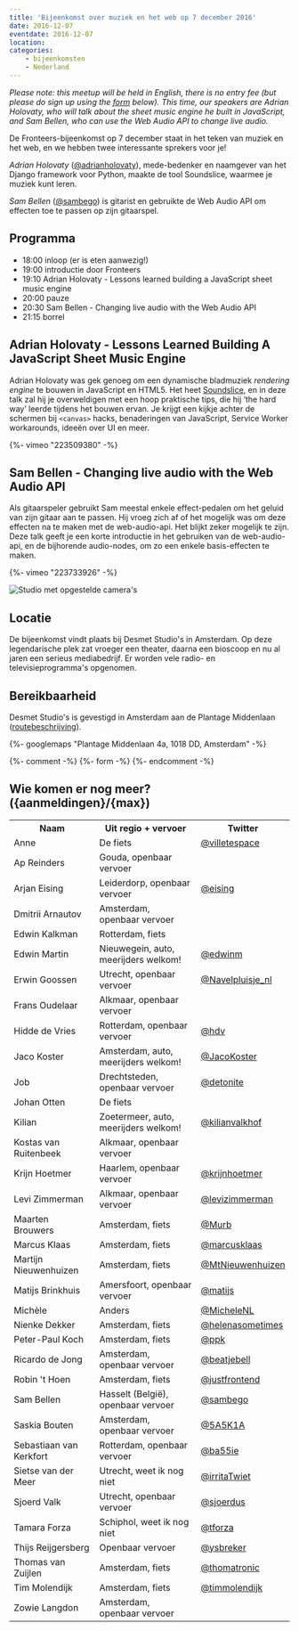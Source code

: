 ```yaml
---
title: 'Bijeenkomst over muziek en het web op 7 december 2016'
date: 2016-12-07
eventdate: 2016-12-07
location:
categories:
    - bijeenkomsten
    - Nederland
---
```


_Please note: this meetup will be held in English, there is no entry fee (but please do sign up using the [form](#formulier-1) below). This time, our speakers are Adrian Holovaty, who will talk about the sheet music engine he built in JavaScript, and Sam Bellen, who can use the Web Audio API to change *live* audio._

De Fronteers-bijeenkomst op 7 december staat in het teken van muziek en het web, en we hebben twee interessante sprekers voor je!

_Adrian Holovaty_ ([@adrianholovaty](https://twitter.com/adrianholovaty)), mede-bedenker en naamgever van het Django framework voor Python, maakte de tool Soundslice, waarmee je muziek kunt leren.

_Sam Bellen_ ([@sambego](https://twitter.com/sambego)) is gitarist en gebruikte de Web Audio API om effecten toe te passen op zijn gitaarspel.

## Programma

-   18:00 inloop (er is eten aanwezig!)
-   19:00 introductie door Fronteers
-   19:10 Adrian Holovaty - Lessons learned building a JavaScript sheet music engine
-   20:00 pauze
-   20:30 Sam Bellen - Changing live audio with the Web Audio API
-   21:15 borrel

## Adrian Holovaty - Lessons Learned Building A JavaScript Sheet Music Engine

Adrian Holovaty was gek genoeg om een dynamische bladmuziek _rendering engine_ te bouwen in JavaScript en HTML5. Het heet [Soundslice](https://www.soundslice.com), en in deze talk zal hij je overweldigen met een hoop praktische tips, die hij ‘the hard way’ leerde tijdens het bouwen ervan. Je krijgt een kijkje achter de schermen bij `<canvas>` hacks, benaderingen van JavaScript, Service Worker workarounds, ideeën over UI en meer.

<div>
    {%- vimeo "223509380" -%}
</div>

## Sam Bellen - Changing live audio with the Web Audio API

Als gitaarspeler gebruikt Sam meestal enkele effect-pedalen om het geluid van zijn gitaar aan te passen. Hij vroeg zich af of het mogelijk was om deze effecten na te maken met de web-audio-api. Het blijkt zeker mogelijk te zijn.
Deze talk geeft je een korte introductie in het gebruiken van de web-audio-api, en de bijhorende audio-nodes, om zo een enkele basis-effecten te maken.

<div>
    {%- vimeo "223733926" -%}
</div>

![Studio met opgestelde camera's](/_img/blog/2016/smet-binnen.jpg)

## Locatie

De bijeenkomst vindt plaats bij Desmet Studio's in Amsterdam. Op deze legendarische plek zat vroeger een theater, daarna een bioscoop en nu al jaren een serieus mediabedrijf. Er worden vele radio- en televisieprogramma's opgenomen.

## Bereikbaarheid

Desmet Studio's is gevestigd in Amsterdam aan de Plantage Middenlaan ([routebeschrijving](http://www.desmet.tv/routebeschrijving/)).

{%- googlemaps "Plantage Middenlaan 4a, 1018 DD, Amsterdam" -%}

{%- comment -%}
{%- form -%}
{%- endcomment -%}

## Wie komen er nog meer? ({aanmeldingen}/{max})

<table>
<tr>
<th scope="col">Naam</th>
<th scope="col">Uit regio + vervoer</th>
<th scope="col">Twitter</th>
</tr>
<tr>
<td>Anne</td>
<td>De fiets</td>
<td><a href="https://twitter.com/villetespace" rel="nofollow">@villetespace</a></td>
</tr>
<tr>
<td>Ap Reinders</td>
<td>Gouda, openbaar vervoer</td>
<td></td>
</tr>
<tr>
<td>Arjan Eising</td>
<td>Leiderdorp, openbaar vervoer</td>
<td><a href="https://twitter.com/eising" rel="nofollow">@eising</a></td>
</tr>
<tr>
<td>Dmitrii Arnautov</td>
<td>Amsterdam, openbaar vervoer</td>
<td></td>
</tr>
<tr>
<td>Edwin Kalkman</td>
<td>Rotterdam, fiets</td>
<td></td>
</tr>
<tr>
<td>Edwin Martin</td>
<td>Nieuwegein, auto, meerijders welkom!</td>
<td><a href="https://twitter.com/edwinm" rel="nofollow">@edwinm</a></td>
</tr>
<tr>
<td>Erwin Goossen</td>
<td>Utrecht, openbaar vervoer</td>
<td><a href="https://twitter.com/Navelpluisje_nl" rel="nofollow">@Navelpluisje_nl</a></td>
</tr>
<tr>
<td>Frans Oudelaar</td>
<td>Alkmaar, openbaar vervoer</td>
<td></td>
</tr>
<tr>
<td>Hidde de Vries</td>
<td>Rotterdam, openbaar vervoer</td>
<td><a href="https://twitter.com/hdv" rel="nofollow">@hdv</a></td>
</tr>
<tr>
<td>Jaco Koster</td>
<td>Amsterdam, auto, meerijders welkom!</td>
<td><a href="https://twitter.com/JacoKoster" rel="nofollow">@JacoKoster</a></td>
</tr>
<tr>
<td>Job</td>
<td>Drechtsteden, openbaar vervoer</td>
<td><a href="https://twitter.com/detonite" rel="nofollow">@detonite</a></td>
</tr>
<tr>
<td>Johan Otten</td>
<td>De fiets</td>
<td></td>
</tr>
<tr>
<td>Kilian</td>
<td>Zoetermeer, auto, meerijders welkom!</td>
<td><a href="https://twitter.com/kilianvalkhof" rel="nofollow">@kilianvalkhof</a></td>
</tr>
<tr>
<td>Kostas van Ruitenbeek</td>
<td>Alkmaar, openbaar vervoer</td>
<td></td>
</tr>
<tr>
<td>Krijn Hoetmer</td>
<td>Haarlem, openbaar vervoer</td>
<td><a href="https://twitter.com/krijnhoetmer" rel="nofollow">@krijnhoetmer</a></td>
</tr>
<tr>
<td>Levi Zimmerman</td>
<td>Alkmaar, openbaar vervoer</td>
<td><a href="https://twitter.com/levizimmerman" rel="nofollow">@levizimmerman</a></td>
</tr>
<tr>
<td>Maarten Brouwers</td>
<td>Amsterdam, fiets</td>
<td><a href="https://twitter.com/Murb" rel="nofollow">@Murb</a></td>
</tr>
<tr>
<td>Marcus Klaas</td>
<td>Amsterdam, fiets</td>
<td><a href="https://twitter.com/marcusklaas" rel="nofollow">@marcusklaas</a></td>
</tr>
<tr>
<td>Martijn Nieuwenhuizen</td>
<td>Amsterdam, fiets</td>
<td><a href="https://twitter.com/MtNieuwenhuizen" rel="nofollow">@MtNieuwenhuizen</a></td>
</tr>
<tr>
<td>Matijs Brinkhuis</td>
<td>Amersfoort, openbaar vervoer</td>
<td><a href="https://twitter.com/matijs" rel="nofollow">@matijs</a></td>
</tr>
<tr>
<td>Michèle</td>
<td>Anders</td>
<td><a href="https://twitter.com/MicheleNL" rel="nofollow">@MicheleNL</a></td>
</tr>
<tr>
<td>Nienke Dekker</td>
<td>Amsterdam, fiets</td>
<td><a href="https://twitter.com/helenasometimes" rel="nofollow">@helenasometimes</a></td>
</tr>
<tr>
<td>Peter-Paul Koch</td>
<td>Amsterdam, fiets</td>
<td><a href="https://twitter.com/ppk" rel="nofollow">@ppk</a></td>
</tr>
<tr>
<td>Ricardo de Jong</td>
<td>Amsterdam, openbaar vervoer</td>
<td><a href="https://twitter.com/beatjebell" rel="nofollow">@beatjebell</a></td>
</tr>
<tr>
<td>Robin 't Hoen</td>
<td>Amsterdam, fiets</td>
<td><a href="https://twitter.com/justfrontend" rel="nofollow">@justfrontend</a></td>
</tr>
<tr>
<td>Sam Bellen</td>
<td>Hasselt (België), openbaar vervoer</td>
<td><a href="https://twitter.com/sambego" rel="nofollow">@sambego</a></td>
</tr>
<tr>
<td>Saskia Bouten</td>
<td>Amsterdam, openbaar vervoer</td>
<td><a href="https://twitter.com/5A5K1A" rel="nofollow">@5A5K1A</a></td>
</tr>
<tr>
<td>Sebastiaan van Kerkfort</td>
<td>Rotterdam, openbaar vervoer</td>
<td><a href="https://twitter.com/ba55ie" rel="nofollow">@ba55ie</a></td>
</tr>
<tr>
<td>Sietse van der Meer</td>
<td>Utrecht, weet ik nog niet</td>
<td><a href="https://twitter.com/irritaTwiet" rel="nofollow">@irritaTwiet</a></td>
</tr>
<tr>
<td>Sjoerd Valk</td>
<td>Utrecht, openbaar vervoer</td>
<td><a href="https://twitter.com/sjoerdus" rel="nofollow">@sjoerdus</a></td>
</tr>
<tr>
<td>Tamara Forza</td>
<td>Schiphol, weet ik nog niet</td>
<td><a href="https://twitter.com/tforza" rel="nofollow">@tforza</a></td>
</tr>
<tr>
<td>Thijs Reijgersberg</td>
<td>Openbaar vervoer</td>
<td><a href="https://twitter.com/ysbreker" rel="nofollow">@ysbreker</a></td>
</tr>
<tr>
<td>Thomas van Zuijlen</td>
<td>Amsterdam, fiets</td>
<td><a href="https://twitter.com/thomatronic" rel="nofollow">@thomatronic</a></td>
</tr>
<tr>
<td>Tim Molendijk</td>
<td>Amsterdam, fiets</td>
<td><a href="https://twitter.com/timmolendijk" rel="nofollow">@timmolendijk</a></td>
</tr>
<tr>
<td>Zowie Langdon</td>
<td>Amsterdam, openbaar vervoer</td>
<td></td>
</tr>
</table>
